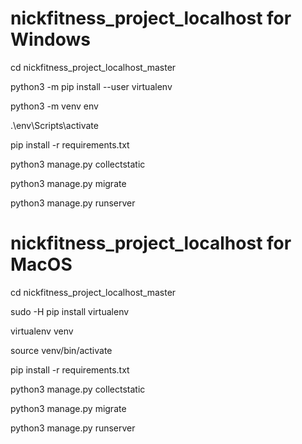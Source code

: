 # nickfitness_project_localhost for Windows

cd nickfitness_project_localhost_master

python3 -m pip install --user virtualenv

python3 -m venv env

.\env\Scripts\activate

pip install -r requirements.txt

python3 manage.py collectstatic 

python3 manage.py migrate 

python3 manage.py runserver


# nickfitness_project_localhost for MacOS

cd nickfitness_project_localhost_master

sudo -H pip install virtualenv

virtualenv venv

source venv/bin/activate

pip install -r requirements.txt

python3 manage.py collectstatic 

python3 manage.py migrate 

python3 manage.py runserver
